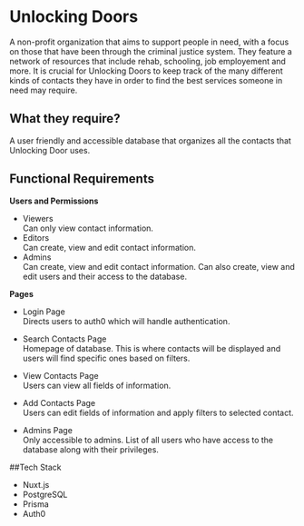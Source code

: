 # Unlocking Doors
A non-profit organization that aims to support people in need, with a focus on those that have been through the criminal justice system. They feature a network of resources that include rehab, schooling, job employement and more. It is crucial for Unlocking Doors to keep track of the many different kinds of contacts they have in order to find the best services someone in need may require.

## What they require?
A user friendly and accessible database that organizes all the contacts that Unlocking Door uses.

## Functional Requirements

**Users and Permissions**
- Viewers   
    Can only view contact information.
- Editors    
    Can create, view and edit contact information.
- Admins    
    Can create, view and edit contact information. Can also create, view and edit users and their access to the database.


**Pages**
- Login Page   
    Directs users to auth0 which will handle authentication.

- Search Contacts Page    
    Homepage of database. This is where contacts will be displayed and users will find specific ones based on filters.

- View Contacts Page    
    Users can view all fields of information.

- Add Contacts Page    
    Users can edit fields of information and apply filters to selected contact.

- Admins Page    
    Only accessible to admins. List of all users who have access to the database along with their privileges.


##Tech Stack
- Nuxt.js
- PostgreSQL
- Prisma
- Auth0
